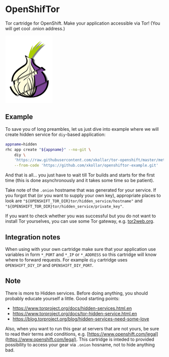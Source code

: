 OpenShifTor
===========

Tor cartridge for OpenShift. Make your application accessible
via Tor! (You will get cool .onion address.)

![Logo](OpenShifTor.png)

Example
-------

To save you of long preambles, let us just dive into example where
we will create hidden service for `diy`-based application:

~~~~ .bash
appname=hidden
rhc app create "${appname}" --no-git \
    diy \
    'https://raw.githubusercontent.com/xkollar/tor-openshift/master/metadata/manifest.yml' \
    --from-code 'https://github.com/xkollar/openshiftor-example.git'
~~~~

And that is all... you just have to wait till Tor builds and starts for
the first time (this is done asynchronously and it takes some time so
be patient).

Take note of the `.onion` hostname that was generated for your service.
If you forgot that (or you want to supply your own key), appropriate
places to look are `"${OPENSHIFT_TOR_DIR}tor/hidden_service/hostname"`
and `"${OPENSHIFT_TOR_DIR}tor/hidden_service/private_key"`.

If you want to check whether you was successful but you do not want
to install Tor yourselves, you can use some Tor gateway, e.g.
[tor2web.org](https://www.tor2web.org/).

Integration notes
-----------------

When using with your own cartridge make sure that your application
use variables in form `*_PORT` and `*_IP` or `*_ADDRESS` so this
cartridge will know where to forward requests. For example `diy`
cartridge uses `OPENSHIFT_DIY_IP` and `OPENSHIFT_DIY_PORT`.

Note
----

There is more to Hidden services. Before doing anything,
you should probably educate yourself a little. Good starting points:

* https://www.torproject.org/docs/hidden-services.html.en
* https://www.torproject.org/docs/tor-hidden-service.html.en
* https://blog.torproject.org/blog/hidden-services-need-some-love

Also, when you want to run this gear at servers that are
not yours, be sure to read their terms and conditions, e.g.
[https://www.openshift.com/legal](https://www.openshift.com/legal).
This cartridge is inteded to provided possibility to access your gear
via `.onion` hosname, not to hide anything bad.
